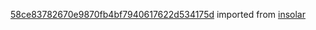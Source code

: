 [58ce83782670e9870fb4bf7940617622d534175d](https://github.com/insolar/insolar/commit/58ce83782670e9870fb4bf7940617622d534175d) imported from [insolar](https://github.com/insolar/insolar)
